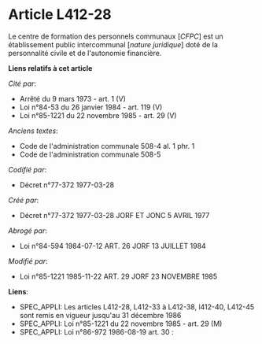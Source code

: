# Article L412-28

Le centre de formation des personnels communaux [*CFPC*] est un établissement public intercommunal [*nature juridique*] doté
de la personnalité civile et de l'autonomie financière.

**Liens relatifs à cet article**

_Cité par_:

  - Arrêté du 9 mars 1973 - art. 1 (V)
  - Loi n°84-53 du 26 janvier 1984 - art. 119 (V)
  - Loi n°85-1221 du 22 novembre 1985 - art. 29 (V)

_Anciens textes_:

  - Code de l'administration communale 508-4 al. 1 phr. 1
  - Code de l'administration communale 508-5

_Codifié par_:

  - Décret n°77-372 1977-03-28

_Créé par_:

  - Décret n°77-372 1977-03-28 JORF ET JONC 5 AVRIL 1977

_Abrogé par_:

  - Loi n°84-594 1984-07-12 ART. 26 JORF 13 JUILLET 1984

_Modifié par_:

  - Loi n°85-1221 1985-11-22 ART. 29 JORF 23 NOVEMBRE 1985

**Liens**:

  - SPEC_APPLI: Les articles L412-28, L412-33 à L412-38, l412-40, L412-45 sont remis en vigueur jusqu'au 31 décembre 1986
  - SPEC_APPLI: Loi n°85-1221 du 22 novembre 1985 - art. 29 (M)
  - SPEC_APPLI: Loi n°86-972 1986-08-19 art. 30 :
